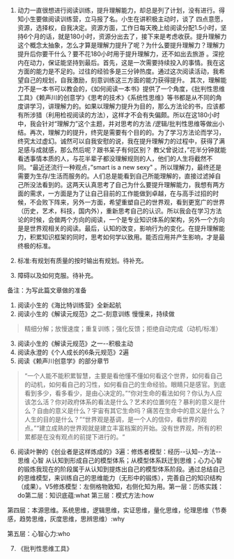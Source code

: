 1. 动力一直很想进行阅读训练，提升理解能力，却总是列了计划，没有进行。得知小生要做阅读训练营，立马报了名。小生在讲积极主动时，谈了 四点意愿，资源，选择权，自我决定。资源方面，工作日每天晚上给阅读分配1.5小时，坚持6个月的话，就是180小时，资源分出去了，接下来是考虑收获。提升理解力这个概念太抽象，怎么才算是理解力提升了呢？为什么要提升理解力？理解力提升后你要干什么？要不花180小时用于提升理解力，还不如出去旅游 。深挖内在动力，保证能坚持到最后。首先，这是一次需要持续投入的事情。我在这方面的能力是不足的。过往的经验多是三分钟热度。通过这次阅读活动，我希望自己的规划，自我激励，刻意训练这三方面的能力获得提升。
  其次，理解能力不是一本书可以教会的，《如何阅读一本书》提供了一个角度，《批判性思维工具》《赖声川的创意学》《思考的技术》《系统性思维》等书都是从不同的角度讲学习，讲理解力的。如果以理解力提升为目的，那么方法论的书，应该都有所涉猎（利用检视阅读的方法），这样才不会有失偏颇。所以在这180小时中，我会针对“理解力”这个主题，并对思考的方法 \/逻辑\/批判性思维等做出小结。再次，理解力的提升，终究是需要有个目的的。为了学习方法论而学习，终究太过虚幻。诚然可以自我安慰的说，我在提升理解力的过程中，获得了满足感与成就感，那么然后呢？跟书呆子有何区别？ 教父曾说过，”花半分钟就能看透事情本质的人，与花半辈子都没理解规则的人，他们的人生将截然不同。“最近还流行一种观点，”smart is a new sexy" 。所以理解力，最终还是需要为生存\/生活而服务的。人们总是能看到自己所能理解的，直接过滤掉自己所没法看到的。这两天认真思考了自己为什么要提升理解能力，我想有两方面的需求，一方面是为了让自己目前的工作能做到卓越，在与高手过招的时候，不会败下阵来，另外一方面，希望重塑自己的世界观，看到更宽广的世界（历史，艺术，科技，国内外），重新思考自己的认识。所以我会在学习方法论的时候，会做两个方向的阅读，一个是专业知识体系的架构，另外一个方向是是世界观相关的阅读。最后，认知的改变，影响行为的变化。在提升理解能力，积累知识框架的同时，思考如何学以致用。能否应用并产生影响，才是最终极的标准。

2. 标准:有规划有质量的按时输出有规划。待补充。
3. 障碍以及如何克服。待补充。



备注：为写此篇文章做的准备

1. 阅读小生的《海比特训练营》全新起航
2. 阅读小生的《解读元规范》之二-刻意训练 慢慢来，持续做
  > 精细分解；放慢速度；重复训练；强化反馈；拒绝自动完成（动机\/标准）

3. 阅读小生的《解读元规范》之一--积极主动
4. 阅读永澄的《个人成长的6条元规范》2遍
5. 阅读《赖声川创意学》的部分章节
  > “一个人能不能积累智慧，主要是看他懂不懂如何看这个世界，如何看自己的动机，如何看自己的习性，如何看自己的生命经验。眼睛只是感官。到底看到多少，看多看少，是由心决定的。”“你对生命的看法如何？你认为人应该怎么活？你对政府体系的看法是什么？艺术的位置何在？暴利的意义是什么？自由的意义是什么？宇宙有其它生命吗？痛苦在生命中的意义是什么？人生的目的是什么？”“世界观是基调，是一个人的信仰，看世界的观点。”“建立成熟的世界观就是建立丰富档案的开始。没有世界观，所有的积累都是在没有观点的前提下进行的。“

6. 阅读叶翀的《创业者是这样炼成的》3遍：修炼者模型：经历--认知--方法--思维 心智 从认知到形成自己的模型体系；从模型体系跃迁到思维；心力心智的锻炼我现在的阶段属于从认知到提炼出自己的模型体系阶段。通过总结自己的思维模型，来训练自己的思维能力（无形中的锻炼），完善自己的知识结构（成果）。V5修炼模型：左侧格物致知，右侧化知为用。第一层：历练实践：do第二层：知识底蕴:what
  第三层：模式方法:how

  第四层：本源思维。系统思维，逻辑思维，实证思维，量化思维，伦理思维（节奏感，趋势思维，灰度思维，思辨思维）:why

  第五层：心智心力:who



7. 《批判性思维工具》

